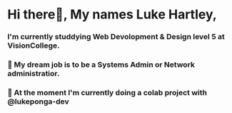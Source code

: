 # Hi there👋, My names Luke Hartley,
### I'm currently studdying Web Devolopment & Design level 5 at VisionCollege. 
### 🌱 My dream job is to be a Systems Admin or Network administratior.
### 👯 At the moment I'm currently doing a colab project with @lukeponga-dev 


<!--
**hukaku2808/hukaku2808** is a ✨ _special_ ✨ repository because its `README.md` (this file) appears on your GitHub profile.

Here are some ideas to get you started:

- 🔭 I’m currently working on ...
- 🌱 I’m currently learning ...
- 👯 I’m looking to collaborate on ...
- 🤔 I’m looking for help with ...
- 💬 Ask me about ...
- 📫 How to reach me: ...
- 😄 Pronouns: ...
- ⚡ Fun fact: ...
-->
